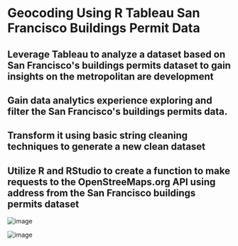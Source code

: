 # Geocoding Using R Tableau San Francisco Buildings Permit Data
## Leverage Tableau to analyze a dataset based on San Francisco's buildings permits dataset to gain insights on the metropolitan are development
## Gain data analytics experience exploring and filter the San Francisco's buildings permits data. 
## Transform it using basic string cleaning techniques to generate a new clean dataset
## Utilize R and RStudio to create a function to make requests to the OpenStreeMaps.org API using address from the San Francisco buildings permits dataset

![image](https://github.com/user-attachments/assets/cedb33e6-e993-4d11-a182-d7e2b98c0b87)

![image](https://github.com/user-attachments/assets/0eb04ca3-989e-40b8-b6f5-1fb8eb4740a6)


